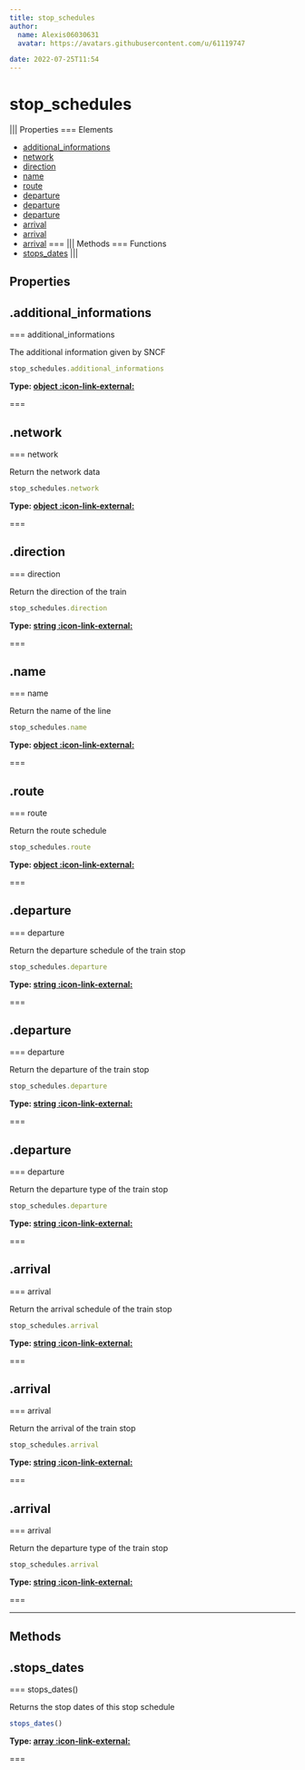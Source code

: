 ```yaml
---
title: stop_schedules
author:
  name: Alexis06030631
  avatar: https://avatars.githubusercontent.com/u/61119747

date: 2022-07-25T11:54
---
```


# stop_schedules

||| Properties
=== Elements
- [additional_informations](#additional_informations)
- [network](#network)
- [direction](#direction)
- [name](#name)
- [route](#route)
- [departure](#departure)
- [departure](#departure)
- [departure](#departure)
- [arrival](#arrival)
- [arrival](#arrival)
- [arrival](#arrival)
===
||| Methods
=== Functions
- [stops_dates](#stops_dates)
|||
## Properties
## .additional_informations

=== additional_informations

The additional information given by SNCF


```javascript
stop_schedules.additional_informations
```
**Type: [object :icon-link-external:](https://developer.mozilla.org/en-US/docs/Web/JavaScript/Reference/Global_Objects/Object)**

===

## .network

=== network

Return the network data


```javascript
stop_schedules.network
```
**Type: [object :icon-link-external:](https://developer.mozilla.org/en-US/docs/Web/JavaScript/Reference/Global_Objects/Object)**

===

## .direction

=== direction

Return the direction of the train


```javascript
stop_schedules.direction
```
**Type: [string :icon-link-external:](https://developer.mozilla.org/en-US/docs/Web/JavaScript/Reference/Global_Objects/String)**

===

## .name

=== name

Return the name of the line


```javascript
stop_schedules.name
```
**Type: [object :icon-link-external:](https://developer.mozilla.org/en-US/docs/Web/JavaScript/Reference/Global_Objects/Object)**

===

## .route

=== route

Return the route schedule


```javascript
stop_schedules.route
```
**Type: [object :icon-link-external:](https://developer.mozilla.org/en-US/docs/Web/JavaScript/Reference/Global_Objects/Object)**

===

## .departure

=== departure

Return the departure schedule of the train stop


```javascript
stop_schedules.departure
```
**Type: [string :icon-link-external:](https://developer.mozilla.org/en-US/docs/Web/JavaScript/Reference/Global_Objects/String)**

===

## .departure

=== departure

Return the departure of the train stop


```javascript
stop_schedules.departure
```
**Type: [string :icon-link-external:](https://developer.mozilla.org/en-US/docs/Web/JavaScript/Reference/Global_Objects/String)**

===

## .departure

=== departure

Return the departure type of the train stop


```javascript
stop_schedules.departure
```
**Type: [string :icon-link-external:](https://developer.mozilla.org/en-US/docs/Web/JavaScript/Reference/Global_Objects/String)**

===

## .arrival

=== arrival

Return the arrival schedule of the train stop


```javascript
stop_schedules.arrival
```
**Type: [string :icon-link-external:](https://developer.mozilla.org/en-US/docs/Web/JavaScript/Reference/Global_Objects/String)**

===

## .arrival

=== arrival

Return the arrival of the train stop


```javascript
stop_schedules.arrival
```
**Type: [string :icon-link-external:](https://developer.mozilla.org/en-US/docs/Web/JavaScript/Reference/Global_Objects/String)**

===

## .arrival

=== arrival

Return the departure type of the train stop


```javascript
stop_schedules.arrival
```
**Type: [string :icon-link-external:](https://developer.mozilla.org/en-US/docs/Web/JavaScript/Reference/Global_Objects/String)**

===

---
## Methods
## .stops_dates

=== stops_dates()

Returns the stop dates of this stop schedule


```javascript
stops_dates()
```
**Type: [array :icon-link-external:](https://developer.mozilla.org/en-US/docs/Web/JavaScript/Reference/Global_Objects/Array)**

===

